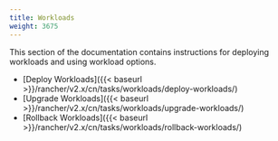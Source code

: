 ```yaml
---
title: Workloads
weight: 3675
---
```


This section of the documentation contains instructions for deploying workloads and using workload options.

- [Deploy Workloads]({{< baseurl >}}/rancher/v2.x/cn/tasks/workloads/deploy-workloads/)
- [Upgrade Workloads]({{< baseurl >}}/rancher/v2.x/cn/tasks/workloads/upgrade-workloads/)
- [Rollback Workloads]({{< baseurl >}}/rancher/v2.x/cn/tasks/workloads/rollback-workloads/)
